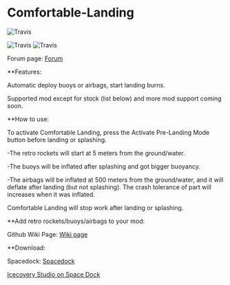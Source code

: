 # Comfortable-Landing
![Travis](https://i.imgur.com/ynQjKEY.png)

![Travis](https://img.shields.io/badge/KSP%20version-1.3.0-66ccff.svg?style=flat-square) 
![Travis](https://img.shields.io/badge/MOD%20version-0.1-orange.svg?style=flat-square)

Forum page: [Forum](https://forum.kerbalspaceprogram.com/index.php?/topic/165762-130comfortable-landing/&tab=comments#comment-3178500)

**Features:

Automatic deploy buoys or airbags, start landing burns.

Supported mod except for stock (list below) and more mod support coming soon.

 

**How to use:

To activate Comfortable Landing, press the Activate Pre-Landing Mode button before landing or splashing.

 

-The retro rockets will start at 5 meters from the ground/water.

-The buoys will be inflated after splashing and got bigger buoyancy.

-The airbags will be inflated at 500 meters from the ground/water, and it will deflate after landing (but not splashing). The crash tolerance of part will increases when it was inflated.

Comfortable Landing will stop work after landing or splashing.

 

**Add retro rockets/buoys/airbags to your mod:

Github Wiki Page: [Wiki page](https://github.com/Icecovery/Comfortable-Landing/wiki)

**Download:

Spacedock: [Spacedock](https://spacedock.info/mod/1528)


[Icecovery Studio on Space Dock](https://spacedock.info/profile/IcecoveryStudio)

